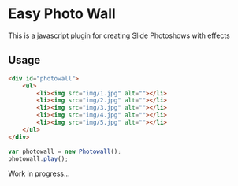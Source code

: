 # Easy Photo Wall

This is a javascript plugin for creating Slide Photoshows with effects

## Usage


```html
<div id="photowall">
    <ul>
        <li><img src="img/1.jpg" alt=""></li>
        <li><img src="img/2.jpg" alt=""></li>
        <li><img src="img/3.jpg" alt=""></li>
        <li><img src="img/4.jpg" alt=""></li>
        <li><img src="img/5.jpg" alt=""></li>
    </ul>
</div>
```

```javascript
var photowall = new Photowall();
photowall.play();
```

Work in progress...
